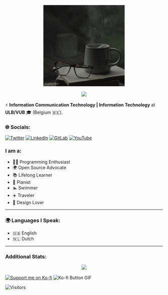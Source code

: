 <div align="center">
  <img src="assets/Welcome.gif" alt="Welcome Animation">
</div>

<p align="center">
  <!-- Use the exclude parameter to filter out irrelevant languages -->
  <img src="https://github-readme-stats.vercel.app/api/top-langs/?username=SemilogoDan&layout=compact&exclude_repo=repo1,repo2&hide=HTML,CSS,Jupyter%20Notebook&langs_count=10" />
</p>

⚡ **Information Communication Technology | Information Technology** at **ULB/VUB** 🎓 (Belgium 🇧🇪).  

### 🌐 Socials:
[![Twitter](https://img.shields.io/badge/Twitter-1DA1F2?style=for-the-badge&logo=twitter&logoColor=white)](https://x.com/OlusolaDev)
[![LinkedIn](https://img.shields.io/badge/LinkedIn-0077B5?style=for-the-badge&logo=linkedin&logoColor=white)](https://www.linkedin.com/in/semilogo-dan-s-ba86b2206/)
[![GitLab](https://img.shields.io/badge/GitLab-FC6D26?style=for-the-badge&logo=gitlab&logoColor=white)](https://gitlab.com/semilogoDan)
[![YouTube](https://img.shields.io/badge/YouTube-FF0000?style=for-the-badge&logo=youtube&logoColor=white)](https://www.youtube.com/@SmartHomeSolution-h1y)

### I am a:
- 🧑‍💻 Programming Enthusiast  
- 🌍 Open Source Advocate  
- 📚 Lifelong Learner  
- 🎹 Pianist  
- 🏊 Swimmer  
- ✈️ Traveler  
- 🎨 Design Lover  

---

### 🌍 Languages I Speak:
- 🇬🇧 English  
- 🇳🇱 Dutch  

---

### Additional Stats:
<!-- Add a contribution graph for more context -->
<p align="center">
  <img src="https://github-readme-streak-stats.herokuapp.com/?user=SemilogoDan&theme=dark&hide_border=true" />
</p>

[![Support me on Ko-fi](https://ko-fi.com/img/githubbutton_sm.svg)](https://ko-fi.com/sogonetolusola) 
![Ko-fi Button GIF](https://media1.giphy.com/media/v1.Y2lkPTc5MGI3NjExcXplaTZnNzFmcmFkajBsNjBmZDJvMm43NzgxZDJwZGo2ZjZseHV2bSZlcD12MV9pbnRlcm5hbF9naWZfYnlfaWQmY3Q9cw/R6iBifIOyyV3tvmBb9/giphy.gif)

![Visitors](https://visitor-badge.laobi.icu/badge?page_id=yourusername)

